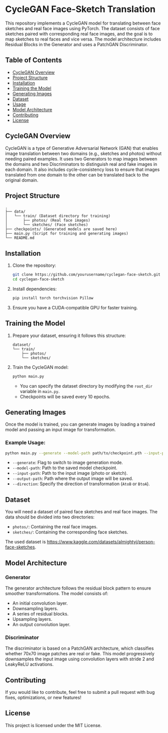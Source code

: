 # CycleGAN Face-Sketch Translation

This repository implements a CycleGAN model for translating between face sketches and real face images using PyTorch. The dataset consists of face sketches paired with corresponding real face images, and the goal is to map sketches to real faces and vice versa. The model architecture includes Residual Blocks in the Generator and uses a PatchGAN Discriminator. 

## Table of Contents
- [CycleGAN Overview](#cyclegan-overview)
- [Project Structure](#project-structure)
- [Installation](#installation)
- [Training the Model](#training-the-model)
- [Generating Images](#generating-images)
- [Dataset](#dataset)
- [Usage](#usage)
- [Model Architecture](#model-architecture)
- [Contributing](#contributing)
- [License](#license)

## CycleGAN Overview

CycleGAN is a type of Generative Adversarial Network (GAN) that enables image translation between two domains (e.g., sketches and photos) without needing paired examples. It uses two Generators to map images between the domains and two Discriminators to distinguish real and fake images in each domain. It also includes cycle-consistency loss to ensure that images translated from one domain to the other can be translated back to the original domain.

## Project Structure

```
.
├── data/
│   └── train/ (Dataset directory for training)
│       ├── photos/ (Real face images)
│       └── sketches/ (Face sketches)
├── checkpoints/ (Generated models are saved here)
├── main.py (Script for training and generating images)
└── README.md
```

## Installation

1. Clone the repository:
    ```bash
    git clone https://github.com/yourusername/cyclegan-face-sketch.git
    cd cyclegan-face-sketch
    ```

2. Install dependencies:
    ```bash
    pip install torch torchvision Pillow
    ```

3. Ensure you have a CUDA-compatible GPU for faster training.

## Training the Model

1. Prepare your dataset, ensuring it follows this structure:
    ```
    dataset/
    └── train/
        ├── photos/
        └── sketches/
    ```

2. Train the CycleGAN model:
    ```bash
    python main.py
    ```

    - You can specify the dataset directory by modifying the `root_dir` variable in `main.py`.
    - Checkpoints will be saved every 10 epochs.

## Generating Images

Once the model is trained, you can generate images by loading a trained model and passing an input image for transformation.

### Example Usage:

```bash
python main.py --generate --model-path path/to/checkpoint.pth --input-path path/to/input_image.jpg --output-path path/to/output_image.jpg --direction AtoB
```

- `--generate`: Flag to switch to image generation mode.
- `--model-path`: Path to the saved model checkpoint.
- `--input-path`: Path to the input image (photo or sketch).
- `--output-path`: Path where the output image will be saved.
- `--direction`: Specify the direction of transformation (`AtoB` or `BtoA`).

## Dataset

You will need a dataset of paired face sketches and real face images. The data should be divided into two directories:
- `photos/`: Containing the real face images.
- `sketches/`: Containing the corresponding face sketches.

The used dataset is https://www.kaggle.com/datasets/almightyj/person-face-sketches.

## Model Architecture

### Generator
The generator architecture follows the residual block pattern to ensure smoother transformations. The model consists of:
- An initial convolution layer.
- Downsampling layers.
- A series of residual blocks.
- Upsampling layers.
- An output convolution layer.

### Discriminator
The discriminator is based on a PatchGAN architecture, which classifies whether 70x70 image patches are real or fake. This model progressively downsamples the input image using convolution layers with stride 2 and LeakyReLU activations.

## Contributing

If you would like to contribute, feel free to submit a pull request with bug fixes, optimizations, or new features!

## License

This project is licensed under the MIT License.
